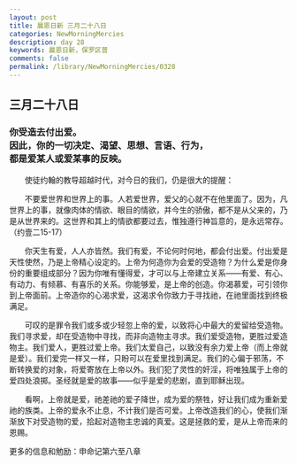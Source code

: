 ```yaml
---
layout: post
title: 晨恩日新 三月二十八日
categories: NewMorningMercies
description: day 28
keywords: 晨恩日新，保罗区普
comments: false
permalink: /library/NewMorningMercies/0328
---
```


## 三月二十八日

### 你受造去付出爱。 <br> 因此，你的一切决定、渴望、思想、言语、行为， <br> 都是爱某人或爱某事的反映。

&emsp;&emsp;使徒约翰的教导超越时代，对今日的我们，仍是很大的提醒：

&emsp;&emsp;不要爱世界和世界上的事。人若爱世界，爱父的心就不在他里面了。因为，凡世界上的事，就像肉体的情欲、眼目的情欲，并今生的骄傲，都不是从父来的，乃是从世界来的。这世界和其上的情欲都要过去，惟独遵行神旨意的，是永远常存。（约壹二15-17）

&emsp;&emsp;你天生有爱，人人亦皆然。我们有爱，不论何时何地，都会付出爱。付出爱是天性使然，乃是上帝精心设定的。上帝为何造你为会爱的受造物？为什么爱是你身份的重要组成部分？因为你唯有懂得爱，才可以与上帝建立关系——有爱、有心、有动力、有倾慕、有喜乐的关系。你能够爱，是上帝的创造。你渴慕爱，可引领你到上帝面前。上帝造你的心渴求爱，这渴求令你致力于寻找祂，在祂里面找到终极满足。

&emsp;&emsp;可叹的是罪令我们或多或少轻忽上帝的爱，以致将心中最大的爱留给受造物。我们寻求爱，却在受造物中寻找，而非向造物主寻求。我们爱受造物，更胜过爱造物主。我们爱人，更胜过爱上帝。我们太爱自己，以致没有余力爱上帝（而上帝就是爱）。我们爱完一样又一样，只盼可以在爱里找到满足。我们的心偏于邪荡，不断转换爱的对象，将爱寄放在上帝以外。我们犯了灵性的奸淫，将唯独属于上帝的爱四处浪掷。圣经就是爱的故事——似乎是爱的悲剧，直到耶稣出现。

&emsp;&emsp;看啊，上帝就是爱，祂差祂的爱子降世，成为爱的祭牲，好让我们成为重新爱祂的族类。上帝的爱永不止息，不计我们是否可爱。上帝改造我们的心，使我们渐渐放下对受造物的爱，拾起对造物主忠诚的真爱。这是拯救的爱，是从上帝而来的恩赐。

更多的信息和勉励：申命记第六至八章